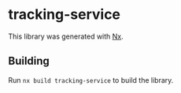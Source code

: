 # tracking-service

This library was generated with [Nx](https://nx.dev).

## Building

Run `nx build tracking-service` to build the library.
